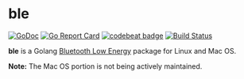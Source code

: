 # ble

[![GoDoc](https://godoc.org/github.com/nehmeroumani/ble?status.svg)](https://godoc.org/github.com/nehmeroumani/ble)
[![Go Report Card](https://goreportcard.com/badge/nehmeroumani/ble)](https://goreportcard.com/report/nehmeroumani/ble)
[![codebeat badge](https://codebeat.co/badges/ba9fae6e-77d2-4173-8587-36ac8756676b)](https://codebeat.co/projects/github-com-go-ble-ble-master)
[![Build Status](https://travis-ci.org/nehmeroumani/ble.svg?branch=master)](https://travis-ci.org/nehmeroumani/ble)

**ble** is a Golang [Bluetooth Low Energy](https://en.wikipedia.org/wiki/Bluetooth_Low_Energy) package for Linux and Mac OS.

**Note:** The Mac OS portion is not being actively maintained.
